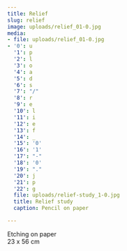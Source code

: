 ```yaml
---
title: Relief
slug: relief
image: uploads/relief_01-0.jpg
media:
- file: uploads/relief_01-0.jpg
- '0': u
  '1': p
  '2': l
  '3': o
  '4': a
  '5': d
  '6': s
  '7': "/"
  '8': r
  '9': e
  '10': l
  '11': i
  '12': e
  '13': f
  '14': _
  '15': '0'
  '16': '1'
  '17': "-"
  '18': '0'
  '19': "."
  '20': j
  '21': p
  '22': g
  file: uploads/relief-study_1-0.jpg
  title: Relief study
  caption: Pencil on paper

---
```

Etching on paper  
23 x 56 cm
